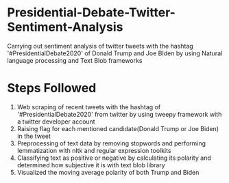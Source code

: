 # Presidential-Debate-Twitter-Sentiment-Analysis
Carrying out sentiment analysis of twitter tweets with the hashtag '#PresidentialDebate2020' of Donald Trump and Joe BIden by using Natural language processing and Text Blob frameworks
# Steps Followed
1. Web scraping of recent tweets with the hashtag of '#PresidentialDebate2020' from twitter by using tweepy framework with a twitter developer account
2. Raising flag for each mentioned candidate(Donald Trump or Joe Biden) in the tweet 
2. Preprocessing of text data by removing stopwords and performing lemmatization with nltk and regular expression toolkits
3. Classifying text as positive or negative by calculating its polarity and determined how subjective it is with text blob library
4. Visualized the moving average polarity of both Trump and Biden
